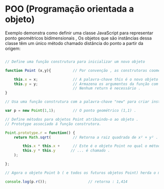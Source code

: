 # POO (Programação orientada a objeto)

<p> Exemplo demonstra como definir uma classe JavaScript para representar ponto geométricos bidimensionais , Os objetos que são instâncias dessa classe têm um único método chamado distância do ponto a partir da origem:</p>

```javascript

// Define uma função construtura para inicializar um novo objeto

function Point (x,y){          // Por convenção , as construtoras coomeçam com letra maiúsculas .

    this.x = x;                // A palavra-chave this é o novo objeto que está sendo inicializado .
    this.y = y;                // Armazena os argumentos da função com a proprriedade objeto.
                               // Nenhum return é necessário .
}

// Usa uma função construtura com a palavra-chave "new" para criar instâncias .

var p = new Point(1,1);        // O ponto geométrico (1,1) .

// Define métodos para objetos Point atribuindo-o ao objeto .
// Prototype associado á função construtora.

Point.prototype.r = function() {
    return Math.sqrt(          // Retorna a raiz quadrada de x² + y² .

        this.x * this.x +      // Este é o objeto Point no qual o método ...
        this.y * this.y       // ... é chamado .
    );

};

// Agora o objeto Point b ( e todos os futuros objetos Point) herda o método r()

console.log(p.r());                   // retorna : 1,414


```
